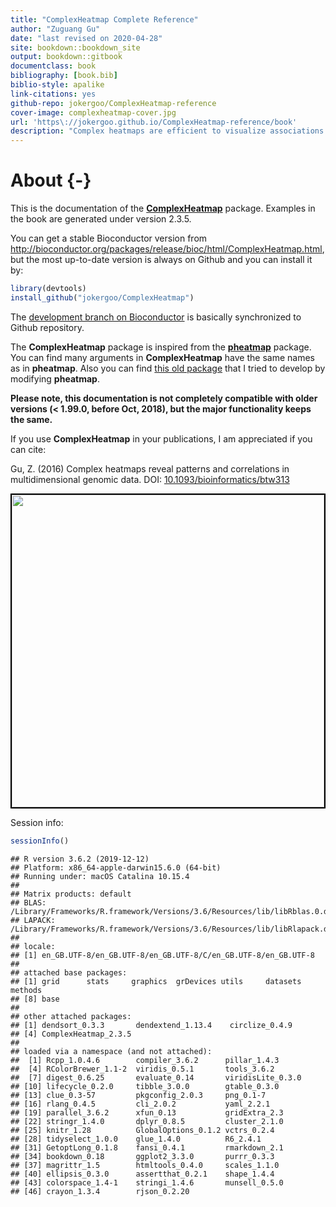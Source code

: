 ```yaml
--- 
title: "ComplexHeatmap Complete Reference"
author: "Zuguang Gu"
date: "last revised on 2020-04-28"
site: bookdown::bookdown_site
output: bookdown::gitbook
documentclass: book
bibliography: [book.bib]
biblio-style: apalike
link-citations: yes
github-repo: jokergoo/ComplexHeatmap-reference
cover-image: complexheatmap-cover.jpg
url: 'https\://jokergoo.github.io/ComplexHeatmap-reference/book'
description: "Complex heatmaps are efficient to visualize associations between different sources of data sets and reveal potential patterns. Here the ComplexHeatmap R package provides a highly flexible way to arrange multiple heatmaps and supports various annotation graphics. This book is the complete reference to ComplexHeatmap pacakge."
---
```


# About {-}

This is the documentation of the
[**ComplexHeatmap**](https://github.com/jokergoo/ComplexHeatmap) package. Examples in the book
are generated under version 2.3.5.

You can get a stable Bioconductor version from http://bioconductor.org/packages/release/bioc/html/ComplexHeatmap.html, but the most up-to-date version is always on Github and you can install it by:


```r
library(devtools)
install_github("jokergoo/ComplexHeatmap")
```

The [development branch on Bioconductor](http://bioconductor.org/packages/devel/bioc/html/ComplexHeatmap.html) is
basically synchronized to Github repository. 

The **ComplexHeatmap** package is inspired from the [**pheatmap**](https://CRAN.R-project.org/package=pheatmap) package. You can find many arguments in **ComplexHeatmap** have the same names as in **pheatmap**. Also you
can find [this old package](https://github.com/jokergoo/pheatmap2) that I tried to develop by modifying **pheatmap**.

**Please note, this documentation is not completely compatible with older versions (< 1.99.0, before
Oct, 2018), but the major functionality keeps the same.**

If you use **ComplexHeatmap** in your publications, I am appreciated if you can cite:

Gu, Z. (2016) Complex heatmaps reveal patterns and correlations in multidimensional genomic data.
DOI: [10.1093/bioinformatics/btw313](https://doi.org/10.1093/bioinformatics/btw313)


<img src="complexheatmap-cover.jpg" style="width:500px;border:2px solid black;" />



Session info:


```r
sessionInfo()
```

```
## R version 3.6.2 (2019-12-12)
## Platform: x86_64-apple-darwin15.6.0 (64-bit)
## Running under: macOS Catalina 10.15.4
## 
## Matrix products: default
## BLAS:   /Library/Frameworks/R.framework/Versions/3.6/Resources/lib/libRblas.0.dylib
## LAPACK: /Library/Frameworks/R.framework/Versions/3.6/Resources/lib/libRlapack.dylib
## 
## locale:
## [1] en_GB.UTF-8/en_GB.UTF-8/en_GB.UTF-8/C/en_GB.UTF-8/en_GB.UTF-8
## 
## attached base packages:
## [1] grid      stats     graphics  grDevices utils     datasets  methods  
## [8] base     
## 
## other attached packages:
## [1] dendsort_0.3.3       dendextend_1.13.4    circlize_0.4.9      
## [4] ComplexHeatmap_2.3.5
## 
## loaded via a namespace (and not attached):
##  [1] Rcpp_1.0.4.6        compiler_3.6.2      pillar_1.4.3       
##  [4] RColorBrewer_1.1-2  viridis_0.5.1       tools_3.6.2        
##  [7] digest_0.6.25       evaluate_0.14       viridisLite_0.3.0  
## [10] lifecycle_0.2.0     tibble_3.0.0        gtable_0.3.0       
## [13] clue_0.3-57         pkgconfig_2.0.3     png_0.1-7          
## [16] rlang_0.4.5         cli_2.0.2           yaml_2.2.1         
## [19] parallel_3.6.2      xfun_0.13           gridExtra_2.3      
## [22] stringr_1.4.0       dplyr_0.8.5         cluster_2.1.0      
## [25] knitr_1.28          GlobalOptions_0.1.2 vctrs_0.2.4        
## [28] tidyselect_1.0.0    glue_1.4.0          R6_2.4.1           
## [31] GetoptLong_0.1.8    fansi_0.4.1         rmarkdown_2.1      
## [34] bookdown_0.18       ggplot2_3.3.0       purrr_0.3.3        
## [37] magrittr_1.5        htmltools_0.4.0     scales_1.1.0       
## [40] ellipsis_0.3.0      assertthat_0.2.1    shape_1.4.4        
## [43] colorspace_1.4-1    stringi_1.4.6       munsell_0.5.0      
## [46] crayon_1.3.4        rjson_0.2.20
```

